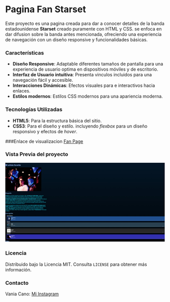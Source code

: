 # Pagina Fan Starset

Este proyecto es una pagina creada para dar a conocer detalles de la banda estadounidense **Starset** creado puramente con HTML y CSS. se enfoca en dar difusion sobre la banda antes mencionada, ofreciendo una experiencia de navegación con un diseño responsive y funcionalidades básicas. 

### Características
+ **Diseño Responsive**: Adaptable diferentes tamaños de pantalla para una experiencia de usuario optima en dispositivos móviles y de escritorio.
+ **Interfaz de Usuario intuitiva**: Presenta vinculos incluidos para una navegación fácil y accesible.
+ **Interacciones Dinámicas**: Efectos visuales para e interactivos hacia enlaces.
+ **Estilos modernos**: Estilos CSS modernos para una apariencia moderna.

 ### Tecnologías Utilizadas
  + **HTML5**: Para la estructura básica del sitio.
  +  **CSS3**: Para el diseño y estilo. incluyendo _flexbox_ para un diseño responsivo y efectos de _hover_.

###Enlace de visualizacion
[Fan Page](https://fanpage-chi.vercel.app/)
### Vista Previa del proyecto 
![Demo](/imagenes/Cstarset.jpeg)

### Licencia 
Distribuido bajo la Licencia MIT. Consulta  `LICENSE` para obtener más información.

### Contacto
Vania Cano: [Mi Instagram](https://www.instagram.com/certbu/)
